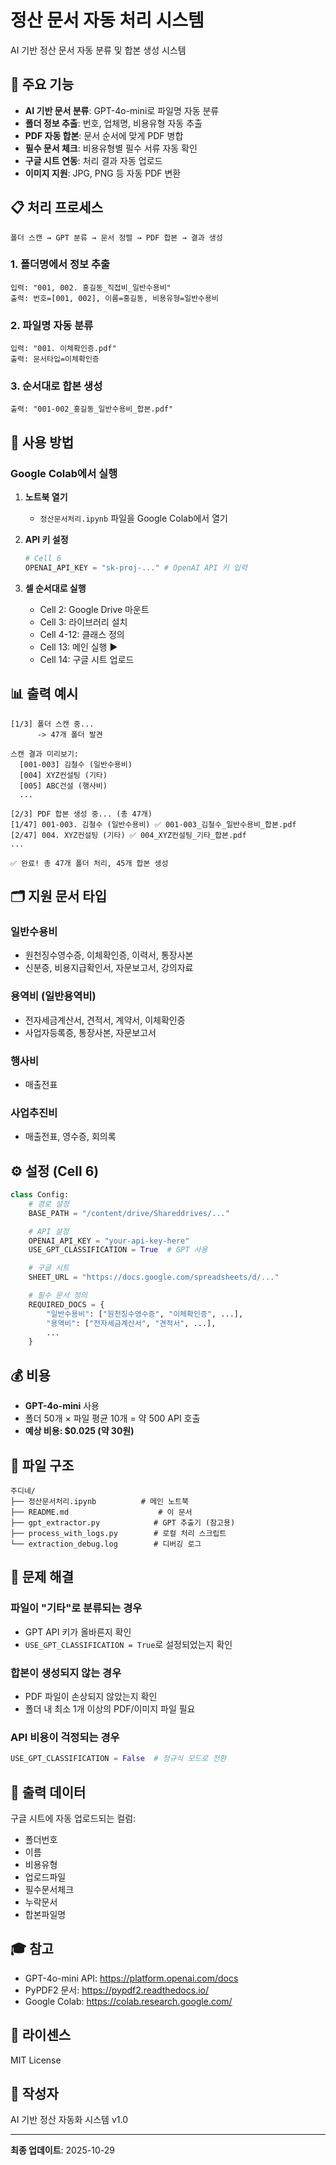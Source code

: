 # 정산 문서 자동 처리 시스템

AI 기반 정산 문서 자동 분류 및 합본 생성 시스템

## 🎯 주요 기능

- **AI 기반 문서 분류**: GPT-4o-mini로 파일명 자동 분류
- **폴더 정보 추출**: 번호, 업체명, 비용유형 자동 추출
- **PDF 자동 합본**: 문서 순서에 맞게 PDF 병합
- **필수 문서 체크**: 비용유형별 필수 서류 자동 확인
- **구글 시트 연동**: 처리 결과 자동 업로드
- **이미지 지원**: JPG, PNG 등 자동 PDF 변환

## 📋 처리 프로세스

```
폴더 스캔 → GPT 분류 → 문서 정렬 → PDF 합본 → 결과 생성
```

### 1. 폴더명에서 정보 추출
```
입력: "001, 002. 홍길동_직접비_일반수용비"
출력: 번호=[001, 002], 이름=홍길동, 비용유형=일반수용비
```

### 2. 파일명 자동 분류
```
입력: "001. 이체확인증.pdf"
출력: 문서타입=이체확인증
```

### 3. 순서대로 합본 생성
```
출력: "001-002_홍길동_일반수용비_합본.pdf"
```

## 🚀 사용 방법

### Google Colab에서 실행

1. **노트북 열기**
   - `정산문서처리.ipynb` 파일을 Google Colab에서 열기

2. **API 키 설정**
   ```python
   # Cell 6
   OPENAI_API_KEY = "sk-proj-..." # OpenAI API 키 입력
   ```

3. **셀 순서대로 실행**
   - Cell 2: Google Drive 마운트
   - Cell 3: 라이브러리 설치
   - Cell 4-12: 클래스 정의
   - Cell 13: 메인 실행 ▶️
   - Cell 14: 구글 시트 업로드

## 📊 출력 예시

```
[1/3] 폴더 스캔 중...
      -> 47개 폴더 발견

스캔 결과 미리보기:
  [001-003] 김철수 (일반수용비)
  [004] XYZ컨설팅 (기타)
  [005] ABC건설 (행사비)
  ...

[2/3] PDF 합본 생성 중... (총 47개)
[1/47] 001-003. 김철수 (일반수용비) ✅ 001-003_김철수_일반수용비_합본.pdf
[2/47] 004. XYZ컨설팅 (기타) ✅ 004_XYZ컨설팅_기타_합본.pdf
...

✅ 완료! 총 47개 폴더 처리, 45개 합본 생성
```

## 🗂️ 지원 문서 타입

### 일반수용비
- 원천징수영수증, 이체확인증, 이력서, 통장사본
- 신분증, 비용지급확인서, 자문보고서, 강의자료

### 용역비 (일반용역비)
- 전자세금계산서, 견적서, 계약서, 이체확인증
- 사업자등록증, 통장사본, 자문보고서

### 행사비
- 매출전표

### 사업추진비
- 매출전표, 영수증, 회의록

## ⚙️ 설정 (Cell 6)

```python
class Config:
    # 경로 설정
    BASE_PATH = "/content/drive/Shareddrives/..."

    # API 설정
    OPENAI_API_KEY = "your-api-key-here"
    USE_GPT_CLASSIFICATION = True  # GPT 사용

    # 구글 시트
    SHEET_URL = "https://docs.google.com/spreadsheets/d/..."

    # 필수 문서 정의
    REQUIRED_DOCS = {
        "일반수용비": ["원천징수영수증", "이체확인증", ...],
        "용역비": ["전자세금계산서", "견적서", ...],
        ...
    }
```

## 💰 비용

- **GPT-4o-mini** 사용
- 폴더 50개 × 파일 평균 10개 = 약 500 API 호출
- **예상 비용: $0.025 (약 30원)**

## 📁 파일 구조

```
주디네/
├── 정산문서처리.ipynb          # 메인 노트북
├── README.md                    # 이 문서
├── gpt_extractor.py            # GPT 추출기 (참고용)
├── process_with_logs.py        # 로컬 처리 스크립트
└── extraction_debug.log        # 디버깅 로그
```

## 🔧 문제 해결

### 파일이 "기타"로 분류되는 경우
- GPT API 키가 올바른지 확인
- `USE_GPT_CLASSIFICATION = True`로 설정되었는지 확인

### 합본이 생성되지 않는 경우
- PDF 파일이 손상되지 않았는지 확인
- 폴더 내 최소 1개 이상의 PDF/이미지 파일 필요

### API 비용이 걱정되는 경우
```python
USE_GPT_CLASSIFICATION = False  # 정규식 모드로 전환
```

## 📝 출력 데이터

구글 시트에 자동 업로드되는 컬럼:
- 폴더번호
- 이름
- 비용유형
- 업로드파일
- 필수문서체크
- 누락문서
- 합본파일명

## 🎓 참고

- GPT-4o-mini API: https://platform.openai.com/docs
- PyPDF2 문서: https://pypdf2.readthedocs.io/
- Google Colab: https://colab.research.google.com/

## 📜 라이센스

MIT License

## 👤 작성자

AI 기반 정산 자동화 시스템 v1.0

---

**최종 업데이트**: 2025-10-29
